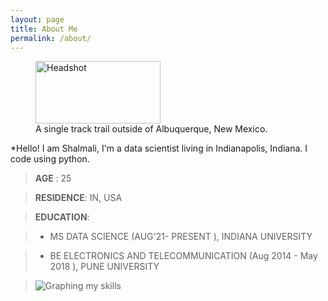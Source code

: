 ```yaml
---
layout: page
title: About Me 
permalink: /about/
---
```



<figure>
    <img src="Shal96/Shal96.github.io/assets/Linkedn headshot.jpg"
         alt="Headshot" width="200" height="100">
    <figcaption>A single track trail outside of Albuquerque, New Mexico.</figcaption>
</figure>



*Hello! I am Shalmali, I'm a data scientist living in Indianapolis, Indiana. I code using python.

> **AGE** : 	25

> **RESIDENCE**: IN, USA

> **EDUCATION**: 

> - MS DATA SCIENCE (AUG'21- PRESENT ), INDIANA UNIVERSITY

> - BE ELECTRONICS AND TELECOMMUNICATION (Aug 2014 - May 2018 ), PUNE UNIVERSITY

> ![Graphing my skills](Shal96/Shal96.github.io/assets/my_skills_graph.jpg)





